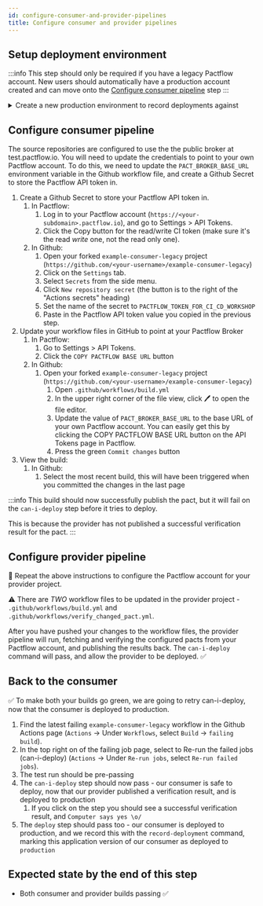 ```yaml
---
id: configure-consumer-and-provider-pipelines
title: Configure consumer and provider pipelines
---
```


## Setup deployment environment

:::info
This step should only be required if you have a legacy Pactflow account. New users should automatically have a production account created and can move onto the [Configure consumer pipeline](#configure-consumer-pipeline) step
:::

<details>
  <summary>Create a new production environment to record deployments against</summary>

  1. Log in to your Pactflow account (`https://<your-subdomain>.pactflow.io`), and go to Settings > Environments.
  2. Click Add Environment
  3. Enter `production` for the name and display name
  4. Check the "this is a production environment" checkbox
  5. Select the default team
  6. Click "Create"

</details>

## Configure consumer pipeline

The source repositories are configured to use the the public broker at test.pactflow.io. You will need to update the credentials to point to your own Pactflow account. To do this, we need to update the `PACT_BROKER_BASE_URL` environment variable in the Github workflow file, and create a Github Secret to store the Pactflow API token in.

1. Create a Github Secret to store your Pactflow API token in.
   1. In Pactflow:
      1. Log in to your Pactflow account (`https://<your-subdomain>.pactflow.io`), and go to Settings > API Tokens.
      1. Click the Copy button for the read/write CI token (make sure it's the read _write_ one, not the read only one).
   1. In Github:
      1. Open your forked `example-consumer-legacy` project (`https://github.com/<your-username>/example-consumer-legacy`)
      1. Click on the `Settings` tab.
      1. Select `Secrets` from the side menu.
      1. Click `New repository secret` (the button is to the right of the "Actions secrets" heading)
      1. Set the name of the secret to `PACTFLOW_TOKEN_FOR_CI_CD_WORKSHOP`
      1. Paste in the Pactflow API token value you copied in the previous step.
2. Update your workflow files in GitHub to point at your Pactflow Broker
   1. In Pactflow:
       1. Go to Settings > API Tokens.
       2. Click the `COPY PACTFLOW BASE URL` button
   2. In Github:
       1. Open your forked `example-consumer-legacy` project (`https://github.com/<your-username>/example-consumer-legacy`)
          1. Open `.github/workflows/build.yml`
          2. In the upper right corner of the file view, click 🖊️ to open the file editor.
          3. Update the value of `PACT_BROKER_BASE_URL` to the base URL of your own Pactflow account. You can easily get this by clicking the COPY PACTFLOW BASE URL button on the API Tokens page in Pactflow.
          4. Press the green `Commit changes` button
3. View the build:
   1. In Github:
      1. Select the most recent build, this will have been triggered when you committed the changes in the last page

:::info
This build should now successfully publish the pact, but it will fail on the `can-i-deploy` step before it tries to deploy.

This is because the provider has not published a successful verification result for the pact.
:::

## Configure provider pipeline

🔁 Repeat the above instructions to configure the Pactflow account for your provider project.

⚠️ There are _TWO_ workflow files to be updated in the provider project - `.github/workflows/build.yml` and `.github/workflows/verify_changed_pact.yml`.

After you have pushed your changes to the workflow files, the provider pipeline will run, fetching and verifying the configured pacts from your Pactflow account, and publishing the results back. The `can-i-deploy` command will pass, and allow the provider to be deployed. ✅

## Back to the consumer

✅ To make both your builds go green, we are going to retry can-i-deploy, now that the consumer is deployed to production.

1. Find the latest failing `example-consumer-legacy` workflow in the Github Actions page (`Actions` -> Under `Workflows`, select `Build` -> `failing build`).
2. In the top right on of the failing job page, select to Re-run the failed jobs (can-i-deploy) (`Actions` -> Under `Re-run jobs`, select `Re-run failed jobs`).
3. The test run should be pre-passing
4. The `can-i-deploy` step should now pass - our consumer is safe to deploy, now that our provider published a verification result, and is deployed to production
   1. If you click on the step you should see a successful verification result, and `Computer says yes \o/`
5. The `deploy` step should pass too - our consumer is deployed to production, and we record this with the `record-deployment` command, marking this application version of our consumer as deployed to `production`

## Expected state by the end of this step

- Both consumer and provider builds passing ✅
